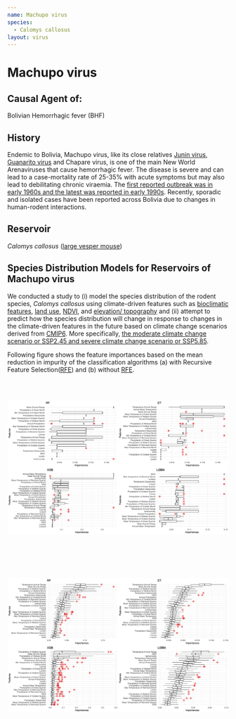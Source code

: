 ```yaml
---
name: Machupo virus
species:
  - Calomys callosus
layout: virus
---
```


# Machupo virus

## Causal Agent of:
Bolivian Hemorrhagic fever (BHF)

## History
Endemic to Bolivia, Machupo virus, like its close relatives [Junin virus](resources?item=junin_virus), [Guanarito virus](resources?item=guanarito_virus) and Chapare virus, is one of the main New World Arenaviruses that cause hemorrhagic fever. The disease is severe and can lead to a case-mortality rate of 25-35% with acute symptoms but may also lead to debilitating chronic viraemia. The [first reported outbreak was in early 1960s and the latest was reported in early 1990s](https://doi.org/10.1016/j.vetmic.2009.08.027). Recently, sporadic and isolated cases have been reported across Bolivia due to changes in human-rodent interactions.

## Reservoir
_Calomys callosus_ ([large vesper mouse](resources?item=calomys_callosus))

## Species Distribution Models for Reservoirs of Machupo virus
We conducted a study to (i) model the species distribution of the rodent species, _Calomys callosus_ using climate-driven features such as [bioclimatic features](https://www.worldclim.org/data/bioclim.html), [land use](https://lcluc.umd.edu/), [NDVI](https://modis.gsfc.nasa.gov/data/dataprod/mod13.php), and [elevation/ topography](https://portal.opentopography.org/datasetMetadata?otCollectionID=OT.032021.4326.2) and (ii) attempt to predict how the species distribution will change in response to changes in the climate-driven features in the future based on climate change scenarios derived from [CMIP6](https://www.carbonbrief.org/cmip6-the-next-generation-of-climate-models-explained/#:~:text=model%20sensitivity%20values.-,Future%20warming%20in%20CMIP6,-The%20limited%20number). More specifically, [the moderate climate change scenario or SSP2.45 and severe climate change scenario or SSP5.85](https://www.carbonbrief.org/explainer-the-high-emissions-rcp8-5-global-warming-scenario/#:~:text=The%20new%20SSP%20scenarios).

Following figure shows the feature importances based on the mean reduction in impurity of the classification algorithms (a) with Recursive Feature Selection([RFE](https://scikit-learn.org/dev/modules/generated/sklearn.feature_selection.RFE.html)) and (b) without [RFE](https://scikit-learn.org/dev/modules/generated/sklearn.feature_selection.RFE.html).

<br><br>

![Fig a. Feature importances for four classification algorithms respectively with RFE](images/RFE_machupo.png)

<br><br><br><br>

![Fig b. Feature importances for four classification algorithms respectively without RFE](images/noRFE_machupo.png)

<br><br>

